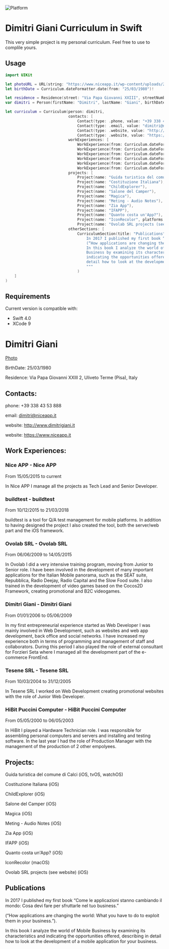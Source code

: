 ![Platform](https://img.shields.io/badge/platform-ios-lightgray.svg?style=flat)

# Dimitri Giani Curriculum in Swift
This very simple project is my personal curriculum.
Feel free to use to complile yours.

## Usage

```swift
import UIKit

let photoURL = URL(string: "https://www.niceapp.it/wp-content/uploads/2017/03/dimitri.jpg")!
let birthDate = Curriculum.dateFormatter.date(from: "25/03/1980")!

let residence = Residence(street: "Via Papa Giovanni XXIII", streetNumber: "2", city: "Uliveto Terme", province: "Pisa", country: "Italy")
var dimitri = Person(firstName: "Dimitri", lastName: "Giani", birthDate: birthDate, photoURL: photoURL, residence: residence)

let curriculum = Curriculum(person: dimitri,
							contacts: [
								Contact(type: .phone, value: "+39 338 43 53 888"),
								Contact(type: .email, value: "dimitri@niceapp.it"),
								Contact(type: .website, value: "http://www.dimitrigiani.it"),
								Contact(type: .website, value: "https://www.niceapp.it")],
							workExperiences: [
								WorkExperience(from: Curriculum.dateFormatter.date(from: "15/05/2015")!, to: nil, companyName: "Nice APP", role: "Founder and Senior Developer", brief: "In Nice APP I manage all the projects as Tech Lead and Senior Developer."),
								WorkExperience(from: Curriculum.dateFormatter.date(from: "10/12/2015")!, to: Curriculum.dateFormatter.date(from: "21/03/2018"), companyName: "buildtest", role: "Creator, Founder and Developer", brief: "buildtest is a tool for Q/A test management for mobile platforms. In addition to having designed the project I also created the tool, both the server/web part and the iOS framework."),
								WorkExperience(from: Curriculum.dateFormatter.date(from: "06/06/2009")!, to: Curriculum.dateFormatter.date(from: "14/05/2015"), companyName: "Ovolab SRL", role: "iOS Software Engineer", brief: "In Ovolab I did a very intensive training program, moving from Junior to Senior role. I have been involved in the development of many important applications for the Italian Mobile panorama, such as the SEAT suite, Repubblica, Radio Deejay, Radio Capital and the Slow Food suite. I also trained in the development of video games based on the Cocos2D Framework, creating promotional and B2C videogames."),
								WorkExperience(from: Curriculum.dateFormatter.date(from: "1/1/2006")!, to: Curriculum.dateFormatter.date(from: "05/06/2009"), companyName: "Dimitri Giani", role: "Founder and Web/Mobile Developer", brief: "In my first entrepreneurial experience started as Web Developer I was mainly involved in Web Development, such as websites and web app development, back office and social networks. I have increased my experience both in terms of programming and management of staff and collaborators. During this period I also played the role of external consultant for Forzieri Seta where I managed all the development part of the e-commerce FrontEnd."),
								WorkExperience(from: Curriculum.dateFormatter.date(from: "10/3/2004")!, to: Curriculum.dateFormatter.date(from: "31/12/2005"), companyName: "Tesene SRL", role: "Web Designer/Developer", brief: "In Tesene SRL I worked on Web Development creating promotional websites with the role of Junior Web Developer."),
								WorkExperience(from: Curriculum.dateFormatter.date(from: "05/05/2000")!, to: Curriculum.dateFormatter.date(from: "06/05/2003"), companyName: "HiBit Puccini Computer", role: "Hardware Technician", brief: "In HiBit I played a Hardware Technician role. I was responsible for assembling personal computers and servers and installing and testing software. In the last year I had the role of Production Manager with the management of the production of 2 other empolyees.")],
							projects: [
								Project(name: "Guida turistica del comune di Calci", platforms: [.iOS, .tvOS, .watchOS]),
								Project(name: "Costituzione Italiana"),
								Project(name: "ChildExplorer"),
								Project(name: "Salone del Camper"),
								Project(name: "Magica"),
								Project(name: "Meting - Audio Notes"),
								Project(name: "Zia App"),
								Project(name: "IFAPP"),
								Project(name: "Quanto costa un'App?"),
								Project(name: "IconRecolor", platforms: [.macOS]),
								Project(name: "Ovolab SRL projects (see website)")],
							otherSections: [
								CurriculumSection(title: "Publications", body: """
									In 2017 I published my first book “Come le applicazioni stanno cambiando il mondo: Cosa devi fare per sfruttarle nel tuo business.”
									(“How applications are changing the world: What you have to do to exploit them in your business.”).
									In this book I analyze the world of Mobile
									Business by examining its characteristics and
									indicating the opportunities offered, describing in
									detail how to look at the development of a mobile application for your business.
									"""
								)
	]
)
```

## Requirements

Current version is compatible with:

* Swift 4.0
* XCode 9

# Dimitri Giani 
[Photo](https://www.niceapp.it/wp-content/uploads/2017/03/dimitri.jpg)

BirthDate: 25/03/1980

Residence: Via Papa Giovanni XXIII 2, Uliveto Terme (Pisa), Italy

## Contacts:
phone: +39 338 43 53 888

email: dimitri@niceapp.it

website: http://www.dimitrigiani.it

website: https://www.niceapp.it

## Work Experiences:
### Nice APP - Nice APP
From 15/05/2015 to current

In Nice APP I manage all the projects as Tech Lead and Senior Developer.

### buildtest - buildtest
From 10/12/2015 to 21/03/2018

buildtest is a tool for Q/A test management for mobile platforms. In addition to having designed the project I also created the tool, both the server/web part and the iOS framework.

### Ovolab SRL - Ovolab SRL
From 06/06/2009 to 14/05/2015

In Ovolab I did a very intensive training program, moving from Junior to Senior role. I have been involved in the development of many important applications for the Italian Mobile panorama, such as the SEAT suite, Repubblica, Radio Deejay, Radio Capital and the Slow Food suite. I also trained in the development of video games based on the Cocos2D Framework, creating promotional and B2C videogames.

### Dimitri Giani - Dimitri Giani
From 01/01/2006 to 05/06/2009

In my first entrepreneurial experience started as Web Developer I was mainly involved in Web Development, such as websites and web app development, back office and social networks. I have increased my experience both in terms of programming and management of staff and collaborators. During this period I also played the role of external consultant for Forzieri Seta where I managed all the development part of the e-commerce FrontEnd.

### Tesene SRL - Tesene SRL
From 10/03/2004 to 31/12/2005

In Tesene SRL I worked on Web Development creating promotional websites with the role of Junior Web Developer.

### HiBit Puccini Computer - HiBit Puccini Computer
From 05/05/2000 to 06/05/2003

In HiBit I played a Hardware Technician role. I was responsible for assembling personal computers and servers and installing and testing software. In the last year I had the role of Production Manager with the management of the production of 2 other empolyees.

## Projects:
Guida turistica del comune di Calci (iOS, tvOS, watchOS)

Costituzione Italiana (iOS)

ChildExplorer (iOS)

Salone del Camper (iOS)

Magica (iOS)

Meting - Audio Notes (iOS)

Zia App (iOS)

IFAPP (iOS)

Quanto costa un'App? (iOS)

IconRecolor (macOS)

Ovolab SRL projects (see website) (iOS)

## Publications
In 2017 I published my first book “Come le applicazioni stanno cambiando il mondo: Cosa devi fare per sfruttarle nel tuo business.”

(“How applications are changing the world: What you have to do to exploit them in your business.”).

In this book I analyze the world of Mobile Business by examining its characteristics and indicating the opportunities offered, describing in detail how to look at the development of a mobile application for your business.

